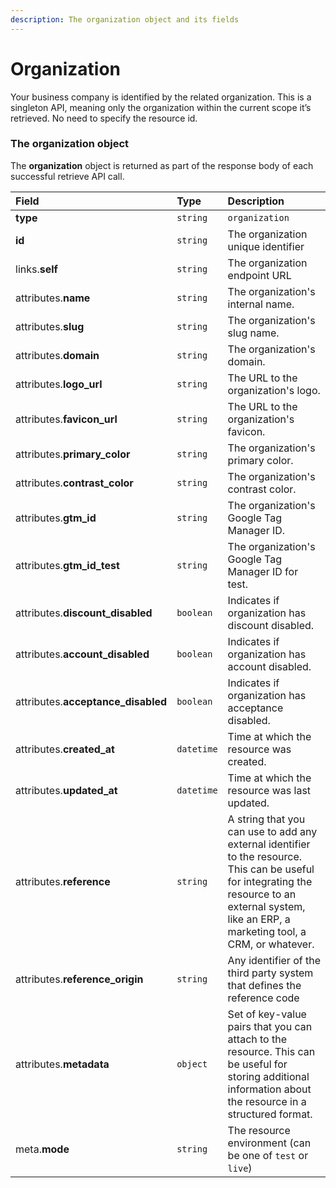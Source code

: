 ```yaml
---
description: The organization object and its fields
---
```


# Organization

Your business company is identified by the related organization. This is a singleton API, meaning only the organization within the current scope it’s retrieved. No need to specify the resource id.


### The organization object

The **organization** object is returned as part of the response body of each successful retrieve API call.

| Field | Type | Description |
| :--- | :--- | :--- |
| **type** | `string` | `organization` |
| **id** | `string` | The organization unique identifier |
| links.**self** | `string` | The organization endpoint URL |
| attributes.**name** | `string` | The organization's internal name. |
| attributes.**slug** | `string` | The organization's slug name. |
| attributes.**domain** | `string` | The organization's domain. |
| attributes.**logo_url** | `string` | The URL to the organization's logo. |
| attributes.**favicon_url** | `string` | The URL to the organization's favicon. |
| attributes.**primary_color** | `string` | The organization's primary color. |
| attributes.**contrast_color** | `string` | The organization's contrast color. |
| attributes.**gtm_id** | `string` | The organization's Google Tag Manager ID. |
| attributes.**gtm_id_test** | `string` | The organization's Google Tag Manager ID for test. |
| attributes.**discount_disabled** | `boolean` | Indicates if organization has discount disabled. |
| attributes.**account_disabled** | `boolean` | Indicates if organization has account disabled. |
| attributes.**acceptance_disabled** | `boolean` | Indicates if organization has acceptance disabled. |
| attributes.**created_at** | `datetime` | Time at which the resource was created. |
| attributes.**updated_at** | `datetime` | Time at which the resource was last updated. |
| attributes.**reference** | `string` | A string that you can use to add any external identifier to the resource. This can be useful for integrating the resource to an external system, like an ERP, a marketing tool, a CRM, or whatever. |
| attributes.**reference_origin** | `string` | Any identifier of the third party system that defines the reference code |
| attributes.**metadata** | `object` | Set of key-value pairs that you can attach to the resource. This can be useful for storing additional information about the resource in a structured format. |
| meta.**mode** | `string` | The resource environment \(can be one of `test` or `live`\) |

